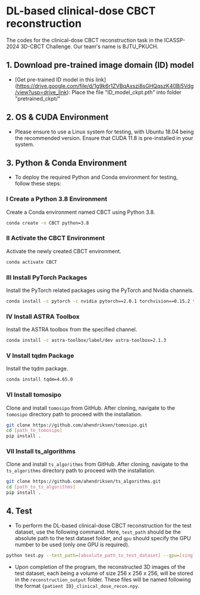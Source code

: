 # DL-based clinical-dose CBCT reconstruction

The codes for the clinical-dose CBCT reconstruction task in the ICASSP-2024 3D-CBCT Challenge. 
Our team's name is BJTU_PKUCH.

## 1. Download pre-trained image domain (ID) model
* [Get pre-trained ID model in this link] (https://drive.google.com/file/d/1g9k6r1ZVBqAxszi8sGHQqszK40Bj5Vdg/view?usp=drive_link): Place the file "ID_model_ckpt.pth" into folder "pretrained_ckpt/"

## 2. OS & CUDA Environment

- Please ensure to use a Linux system for testing, with Ubuntu 18.04 being the recommended version. Ensure that CUDA 11.8 is pre-installed in your system.

## 3. Python & Conda Environment

- To deploy the required Python and Conda environment for testing, follow these steps:

### I Create a Python 3.8 Environment
Create a Conda environment named CBCT using Python 3.8.
```bash
conda create -n CBCT python=3.8
```

### II Activate the CBCT Environment
Activate the newly created CBCT environment.
```bash
conda activate CBCT
```

### III Install PyTorch Packages
Install the PyTorch related packages using the PyTorch and Nvidia channels.
```bash
conda install -c pytorch -c nvidia pytorch==2.0.1 torchvision==0.15.2 torchaudio==2.0.2 pytorch-cuda=11.8
```

### IV Install ASTRA Toolbox
Install the ASTRA toolbox from the specified channel.
```bash
conda install -c astra-toolbox/label/dev astra-toolbox=2.1.3
```

### V Install tqdm Package
Install the tqdm package.
```bash
conda install tqdm=4.65.0
```

### VI Install tomosipo
Clone and install `tomosipo` from GitHub. After cloning, navigate to the `tomosipo` directory path to proceed with the installation.
```bash
git clone https://github.com/ahendriksen/tomosipo.git
cd [path_to_tomosipo]
pip install .
```

### VII Install ts_algorithms
Clone and install `ts_algorithms` from GitHub. After cloning, navigate to the `ts_algorithms` directory path to proceed with the installation.
```bash
git clone https://github.com/ahendriksen/ts_algorithms.git
cd [path_to_ts_algorithms]
pip install .
```

## 4. Test

- To perform the DL-based clinical-dose CBCT reconstruction for the test dataset, use the following command. Here, `test_path` should be the absolute path to the test dataset folder, and `gpu` should specify the GPU number to be used (only one GPU is required).

```bash
python test.py --test_path=[absolute_path_to_test_dataset] --gpu=[single_GPU_number]
```

- Upon completion of the program, the reconstructed 3D images of the test dataset, each being a volume of size 256 x 256 x 256, will be stored in the `reconstruction_output` folder. These files will be named following the format `{patient ID}_clinical_dose_recon.npy`.
